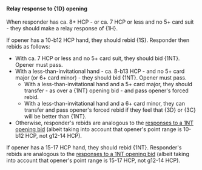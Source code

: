 #### <a name="Relay_response_to_1D_opening"> Relay response to {1D} opening

When responder has ca. 8+ HCP - or ca. 7 HCP or less and no 5+ card suit - they should make a relay response of {1H}.

If opener has a 10-b12 HCP hand, they should rebid {1S}. Responder then rebids as follows:

- With ca. 7 HCP or less and no 5+ card suit, they should bid {1NT}. Opener must pass.
- With a less-than-invitational hand - ca. 8-b13 HCP - and no 5+ card major (or 6+ card minor) - they should bid {1NT}. Opener must pass.
    - With a less-than-invitational hand and a 5+ card major, they should transfer - as over a {1NT} opening bid - and pass opener's forced rebid.
    - With a less-than-invitational hand and a 6+ card minor, they can transfer and pass opener's forced rebid if they feel that {3D} or {3C} will be better than {1NT}.
- Otherwise, responder's rebids are analogous to the [responses to a 1NT opening bid](#Responses_to_1NT_opening) (albeit taking into account that opener's point range is 10-b12 HCP, not g12-14 HCP).

If opener has a 15-17 HCP hand, they should rebid {1NT}. Responder's rebids are analogous to the [responses to a 1NT opening bid](#Responses_to_1NT_opening) (albeit taking into account that opener's point range is 15-17 HCP, not g12-14 HCP).
